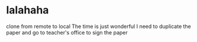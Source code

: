 # lalahaha
clone from remote to local
The time is just wonderful
I need to duplicate the paper and go to teacher's office to sign the paper
